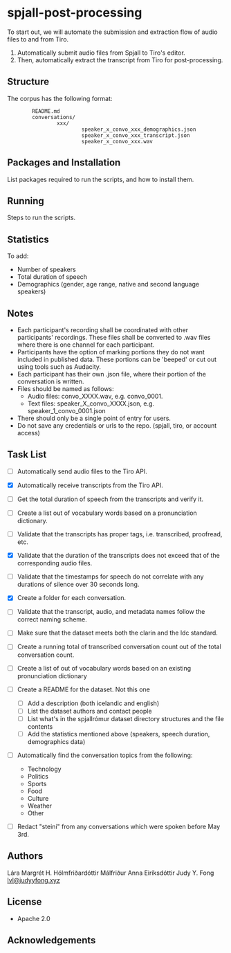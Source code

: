 # spjall-post-processing
To start out, we will automate the submission and extraction flow of audio files to and from Tiro.
1. Automatically submit audio files from Spjall to Tiro's editor.
2. Then, automatically extract the transcript from Tiro for post-processing.


## Structure

The corpus has the following format:
```
        README.md
        conversations/
                xxx/
                        speaker_x_convo_xxx_demographics.json
                        speaker_x_convo_xxx_transcript.json
                        speaker_x_convo_xxx.wav
```

## Packages and Installation
List packages required to run the scripts, and how to install them.


## Running
Steps to run the scripts.


## Statistics
To add:
- Number of speakers
- Total duration of speech
- Demographics (gender, age range, native and second language speakers)


## Notes
- Each participant's recording shall be coordinated with other participants' recordings. These files shall be converted to .wav files where there is one channel for each participant. 
- Participants have the option of marking portions they do not want included in published data. These portions can be 'beeped' or cut out using tools such as Audacity.
- Each participant has their own .json file, where their portion of the conversation is written.
- Files should be named as follows:
  - Audio files: convo_XXXX.wav, e.g. convo_0001.
  - Text files: speaker_X_convo_XXXX.json, e.g. speaker_1_convo_0001.json
- There should only be a single point of entry for users.
- Do not save any credentials or urls to the repo. (spjall, tiro, or account access)


## Task List
- [ ] Automatically send audio files to the Tiro API.
- [x] Automatically receive transcripts from the Tiro API.
- [ ] Get the total duration of speech from the transcripts and verify it.
- [ ] Create a list out of vocabulary words based on a pronunciation dictionary.
- [ ] Validate that the transcripts has proper tags, i.e. transcribed, proofread, etc.
- [x] Validate that the duration of the transcripts does not exceed that of the corresponding audio files.
- [ ] Validate that the timestamps for speech do not correlate with any durations of silence over 30 seconds long.
- [x] Create a folder for each conversation.
- [ ] Validate that the transcript, audio, and metadata names follow the correct naming scheme.
- [ ] Make sure that the dataset meets both the clarin and the ldc standard.
- [ ] Create a running total of transcribed conversation count out of the total conversation count.
- [ ] Create a list of out of vocabulary words based on an existing pronunciation dictionary
- [ ] Create a README for the dataset. Not this one
  - [ ] Add a description (both icelandic and english)
  - [ ] List the dataset authors and contact people
  - [ ] List what's in the spjallrómur dataset directory structures and the file contents
  - [ ] Add the statistics mentioned above (speakers, speech duration, demographics data)
- [ ] Automatically find the conversation topics from the following:
  - Technology
  - Politics
  - Sports
  - Food
  - Culture
  - Weather
  - Other
- [ ] Redact "steini" from any conversations which were spoken before May 3rd.


## Authors
Lára Margrét H. Hólmfriðardóttir
Málfriður Anna Eiríksdóttir
Judy Y. Fong lvl@judyyfong.xyz


## License
- Apache 2.0

## Acknowledgements
